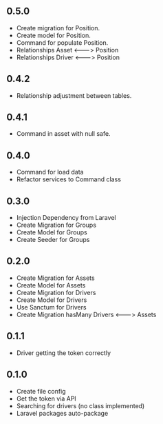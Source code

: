 ## 0.5.0
* Create migration for Position.
* Create model for Position.
* Command for populate Position.
* Relationships Asset <---> Position
* Relationships Driver <---> Position

## 0.4.2

* Relationship adjustment between tables.

## 0.4.1

* Command in asset with null safe.

## 0.4.0

* Command for load data
* Refactor services to Command class 

## 0.3.0

* Injection Dependency from Laravel
* Create Migration for Groups
* Create Model for Groups
* Create Seeder for Groups

## 0.2.0

* Create Migration for Assets
* Create Model for Assets
* Create Migration for Drivers
* Create Model for Drivers
* Use Sanctum for Drivers
* Create Migration hasMany Drivers <---> Assets

## 0.1.1

* Driver getting the token correctly

## 0.1.0

* Create file config
* Get the token via API
* Searching for drivers (no class implemented)
* Laravel packages auto-package
